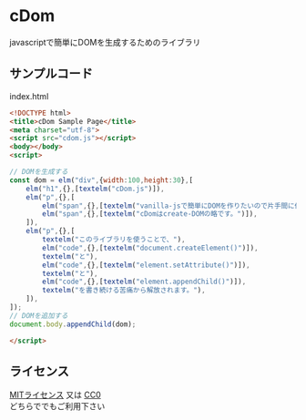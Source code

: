# cDom
javascriptで簡単にDOMを生成するためのライブラリ

## サンプルコード
index.html
```html
<!DOCTYPE html>
<title>cDom Sample Page</title>
<meta charset="utf-8">
<script src="cdom.js"></script>
<body></body>
<script>

// DOMを生成する
const dom = elm("div",{width:100,height:30},[
    elm("h1",{},[textelm("cDom.js")]),
    elm("p",{},[
        elm("span",{},[textelm("vanilla-jsで簡単にDOMを作りたいので片手間に作ったライブラリです。")]),
        elm("span",{},[textelm("cDomはcreate-DOMの略です。")]),
    ]),
    elm("p",{},[
        textelm("このライブラリを使うことで、"),
        elm("code",{},[textelm("document.createElement()")]),
        textelm("と"),
        elm("code",{},[textelm("element.setAttribute()")]),
        textelm("と"),
        elm("code",{},[textelm("element.appendChild()")]),
        textelm("を書き続ける苦痛から解放されます。"),
    ]),
]);
// DOMを追加する
document.body.appendChild(dom);

</script>
```

## ライセンス
[MITライセンス](LICENSE) 又は [CC0](https://creativecommons.org/publicdomain/zero/1.0/)  
どちらででもご利用下さい  